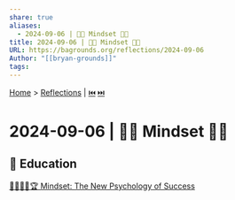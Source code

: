 ```yaml
---
share: true
aliases:
  - 2024-09-06 | 🌱🧠 Mindset 🔬📖
title: 2024-09-06 | 🌱🧠 Mindset 🔬📖
URL: https://bagrounds.org/reflections/2024-09-06
Author: "[[bryan-grounds]]"
tags: 
---
```

[Home](../index.md) > [Reflections](./index.md) | [⏮️](./2024-09-04.md) [⏭️](./2024-09-11.md)  
# 2024-09-06 | 🌱🧠 Mindset 🔬📖  
## 🧠 Education  
[🌱🧘🏼‍♀️🏆 Mindset: The New Psychology of Success](../books/mindset.md)  
